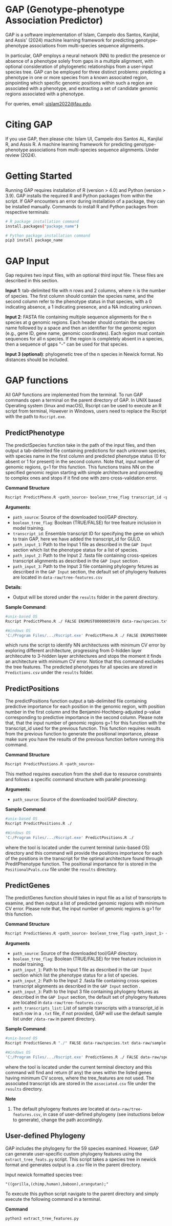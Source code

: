 # GAP (Genotype-phenotype Association Predictor)

GAP is a software implementation of Islam, Campelo dos Santos, Kanjilal, and Assis' (2024) machine learning framework for predicting genotype-phenotype associations from multi-species sequence alignments.

In particular, GAP employs a neural network (NN) to predict the presence or absence of a phenotype solely from gaps in a multiple alignment, with optional consideration of phylogenetic relationships from a user-input species tree. GAP can be employed for three distinct problems: predicting a phenotype in one or more species from a known associated region, pinpointing which specific genomic positions within such a region are associated with a phenotype, and extracting a set of candidate genomic regions associated with a phenotype. 

For queries, email: uislam2022@fau.edu.

# Citing GAP

If you use GAP, then please cite: Islam UI, Campelo dos Santos AL, Kanjilal R, and Assis R. A machine learning framework for predicting genotype-phenotype associations from multi-species sequence alignments. Under review (2024). 

# Getting Started

Running GAP requires installation of R (version > 4.0) and Python (version > 3.9). GAP installs the required R and Python packages from within the script. If GAP encounters an error during installation of a package, they can be installed manually.
Commands to install R and Python packages from respective terminals:
```bash
# R package installation command
install.packages("package_name")

# Python package installation command
pip3 install package_name
```

# GAP Input
Gap requires two input files, with an optional third input file. These files are described in this section.

**Input 1**: tab-delimited file with n rows and 2 columns, where n is the number of species. The first column should contain the species name, and the second column refer to the phenotype status in that species, with a 0 indicating absence, a 1 indicating presence, and a NA indicating unknown. 


**Input 2**: FASTA file containing multiple sequence alignments for the n species at g genomic regions. Each header should contain the species name followed by a space and then an identifier for the genomic region (e.g., gene ID, gene name, genomic coordinates). Each region must contain sequences for all n species. If the region is completely absent in a species, then a sequence of gaps "-" can be used for that species.  

**Input 3 (optional)**: phylogenetic tree of the n species in Newick format. No distances should be included.




# GAP functions

All GAP functions are implemented from the terminal. To run GAP commands open a terminal on the parent directory of GAP. In UNIX based Operating system (linux and macOS), Rscript can be used to execute an R script from terminal, However in Windows, users need to replace the Rscript with the path to `Rscript.exe`.

## PredictPhenotype
The predictSpecies function take in the path of the input files, and then output a tab-delimited file containing predictions for each unknown species, with species name in the first column and predicted phenotype status (0 for absent or 1 for present) in the second column. Note that, input number of genomic regions, g=1 for this function. This functions trains NN on the specified genomic region starting with simple architecture and proceeding to complex ones and stops if it find one with zero cross-validation error. 

**Command Structure**

```bash
Rscript PredictPheno.R <path_source> boolean_tree_flag transcript_id <path_input_1> <path_input_2> <path_input3>
```
**Arguments**:
  - `path_source`: Source of the downloaded tool/GAP directory.
  - `boolean_tree_flag`: Boolean (TRUE/FALSE) for tree feature inclusion in model training.
  - `transcript_id`: Ensemble transcript ID for specifying the gene on which to train GAP, here we have added the transcript_id for GULO.
  - `path_input_1`: Path to the Input 1 file as described in the `GAP Input` section which list the phenotype status for a list of species.
  - `path_input_2`: Path to the Input 2 .fasta file containing cross-speices transcript alignments as described in the `GAP Input` section .
  - `path_input_3`: Path to the Input 3 file containing phylogeny fetures as described in the `GAP Input` section, the default set of phylogeny features are located in `data-raw/tree-features.csv`

**Details**:
  - Output will be stored under the `results` folder in the parent directory.
    
**Sample Command**:
```bash
#unix-based OS
Rscript PredictPheno.R ./ FALSE ENSMUST00000059970 data-raw/species.txt data-raw/sample-dataset.fa data-raw/tree-features.csv

#Windows OS
'C:/Program Files/.../Rscript.exe' PredictPheno.R ./ FALSE ENSMUST00000059970 data-raw/species.txt data-raw/sample-dataset.fa data-raw/tree-features.csv
```
which runs the script to identify NN architectures with minimum CV error by exploring different architecture, progressing from 0-hidden layer architecutre to 3-hidden layer architectures and stops the moment it finds an architecture with minimum CV error. Notice that this command excludes the tree features. The predicted phenotypes for all species are stored in `Predictions.csv` under the `results` folder.


## PredictPositions

The predictPositions function output a tab-delimited file containing predictive importance for each position in the genomic region, with position number in the first column and the Benjamini-Hochberg-adjusted p-value corresponding to predictive importance in the second column. Please note that, that the input number of genomic regions g=1 for this function with the transcript_id used for the previous function. This function requires results from the previous function to generate the positional importance, please make sure you have the results of the previous function before running this command.

**Command Structure**

```bash
Rscript PredictPostions.R <path_source>
```
This method requires execution from the shell due to resource constraints and follows a specific command structure with parallel processing:

**Arguments**:
  - `path_source`: Source of the downloaded tool/GAP directory.

**Sample Command**:
```bash
#unix-based OS
Rscript PredictPositions.R ./

#Windows OS
'C:/Program Files/.../Rscript.exe' PredictPositions.R ./ 
```
where the tool is located under the current terminal (unix-based OS) directory and this command will provide the positions importance for each of the positions in the transcript for the optimal architecture found through PreditPhenotype function. The positional importance for is stored in the `PositionalPvals.csv` file under the `results` directory.

## PredictGenes

The predictGenes function should takes in input file as a list of transcripts to examine, and then output a list of predicted genomic regions with minimum CV error. Please note that, the input number of genomic regions is g>1 for this function.  

**Command Structure**

```bash
Rscript PredictGenes.R <path_source> boolean_tree_flag <path_input_1> <path_input_2> <path_input_3> <path_transcripts_list>
```

**Arguments**
  - `path_source`: Source of the downloaded tool/GAP directory.
  - `boolean_tree_flag`: Boolean (TRUE/FALSE) for tree feature inclusion in model training.
  - `path_input_1`: Path to the Input 1 file as described in the `GAP Input` section which list the phenotype status for a list of species.
  - `path_input_2`: Path to the Input 2 .fasta file containing cross-speices transcript alignments as described in the `GAP Input` section .
  - `path_input_3`: Path to the Input 3 file containing phylogeny fetures as described in the `GAP Input` section, the default set of phylogeny features are located in `data-raw/tree-features.csv`
  - `path_transcripts_list`: List of sample transcripts with a transcript_id in each row in a `.txt` file, if not provided, GAP will use the default sample list under `/data-raw` in parent directory.

**Sample Command**:
```bash
#unix-based OS
Rscript PredictGenes.R "./" FALSE data-raw/species.txt data-raw/sample-dataset.fa data-raw/tree-features.csv data-raw/transcript_list

#Windows OS
'C:/Program Files/.../Rscript.exe' PredictGenes.R ./ FALSE data-raw/species.txt data-raw/sample-dataset.fa data-raw/tree-features.csv data-raw/transcript_list
```
where the tool is located under the current terminal directory and this command will find and return (if any) the ones within the listed genes having minimum CV scores, where the tree_features are not used. The associated transcript ids are stored in the `associated.csv` file under the `results` directory.

**Note**
1. The default phylogeny features are located at `data-raw/tree-features.csv`, in case of user-defined phylogeny (see instuctions below to generate), change the path accordingly. 

## User-defined Phylogeny

GAP includes the phylogeny for the 59 species examined. However, GAP can generate user-specific custom phylogeny features using the `extract_tree_feats.py` script. This script takes a species tree in newick format and generates output is a .csv file in the parent directory.

Input newick formatted species tree:
```  
"((gorilla,(chimp,human),baboon),orangutan);"
```
To execute this python script navigate to the parent directory and simply execute the following command in a terminal.

**Command**

```bash
python3 extract_tree_features.py
```



